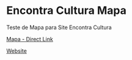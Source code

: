 # Encontra Cultura Mapa

Teste de Mapa para Site Encontra Cultura

[Mapa - Direct Link](https://rbdeandrade.github.io/encontraculturamapa/)

[Website](https://grupo1.zoomlab.pt/wp/artistas/geomap/)

